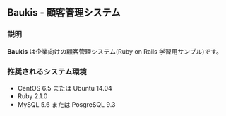 ## Baukis - 顧客管理システム

### 説明

**Baukis**
は企業向けの顧客管理システム(Ruby on Rails 学習用サンプル)です。

### 推奨されるシステム環境

- CentOS 6.5 または Ubuntu 14.04
- Ruby 2.1.0
- MySQL 5.6 または PosgreSQL 9.3
